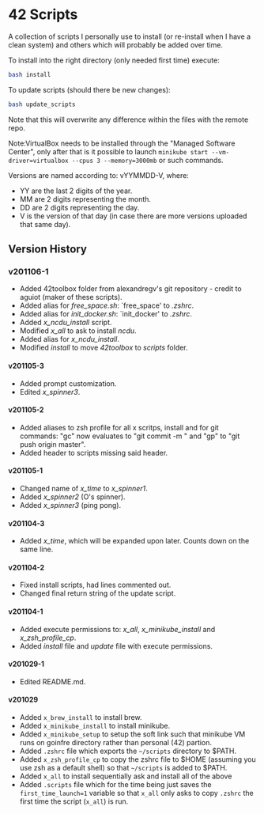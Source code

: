 # 42 Scripts

A collection of scripts I personally use to install (or re-install when I have a clean system) and others which will probably be added over time.

To install into the right directory (only needed first time) execute:
```sh
bash install
```

To update scripts (should there be new changes):
```sh
bash update_scripts
```
Note that this will overwrite any difference within the files with the remote repo.

Note:VirtualBox needs to be installed through the "Managed Software Center", only after that is it possible to launch `minikube start --vm-driver=virtualbox --cpus 3 --memory=3000mb` or such commands.

Versions are named according to: vYYMMDD-V, where:
* YY are the last 2 digits of the year.
* MM are 2 digits representing the month.
* DD are 2 digits representing the day.
* V is the version of that day (in case there are more versions uploaded that same day).

## Version History

### v201106-1
* Added 42toolbox folder from alexandregv's git repository - credit to aguiot (maker of these scripts).
* Added alias for *free_space.sh*: `free_space' to *.zshrc*.
* Added alias for *init_docker.sh*: `init\_docker' to *.zshrc*.
* Added *x_ncdu_install* script.
* Modified *x_all* to ask to install *ncdu*.
* Added alias for *x_ncdu_install*.
* Modified *install* to move *42toolbox* to *scripts* folder.

#### v201105-3
* Added prompt customization.
* Edited *x_spinner3*.

#### v201105-2
* Added aliases to zsh profile for all x scritps, install and for git commands: "gc" now evaluates to "git commit -m " and "gp" to "git push origin master".
* Added header to scripts missing said header.

#### v201105-1
* Changed name of *x_time* to *x_spinner1*.
* Added *x_spinner2* (O's spinner).
* Added *x_spinner3* (ping pong).

#### v201104-3
* Added *x_time*, which will be expanded upon later. Counts down on the same line.

#### v201104-2
* Fixed install scripts, had lines commented out.
* Changed final return string of the update script.

#### v201104-1
* Added execute permissions to: *x_all*, *x_minikube_install* and *x_zsh_profile_cp*.
* Added *install* file and *update* file with execute permissions.

#### v201029-1
* Edited README.md.

#### v201029
* Added `x_brew_install` to install brew.
* Added `x_minikube_install` to install minikube.
* Added `x_minikube_setup` to setup the soft link such that minikube VM runs on goinfre directory rather than personal (42) partion.
* Added `.zshrc` file which exports the `~/scripts` directory to $PATH.
* Added `x_zsh_profile_cp` to copy the zshrc file to $HOME (assuming you use zsh as a default shell) so that `~/scripts` is added to $PATH.
* Added `x_all` to install sequentially ask and install all of the above
* Added `.scripts` file which for the time being just saves the `first_time_launch=1` variable so that `x_all` only asks to copy `.zshrc` the first time the script (`x_all`) is run. 


